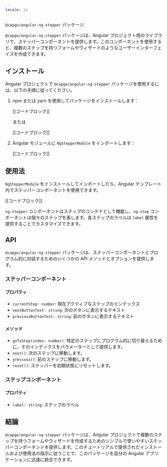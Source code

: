 ```yaml
---
locale: ja
---
```


`@capgo/angular-ng-stepper` パッケージ

`@capgo/angular-ng-stepper` パッケージは、Angular プロジェクト用のライブラリで、ステッパーコンポーネントを提供します。このコンポーネントを使用すると、複数のステップを持つフォームやウィザードのようなユーザーインターフェイスを作成できます。

## インストール

Angular プロジェクトで `@capgo/angular-ng-stepper` パッケージを使用するには、以下の手順に従ってください。

1. npm または yarn を使用してパッケージをインストールします：

   [[コードブロック]]

   または

   [[コードブロック]]

2. Angular モジュールに `NgStepperModule` をインポートします：

   [[コードブロック]]

## 使用法

`NgStepperModule` をインストールしてインポートしたら、Angular テンプレート内でステッパーコンポーネントを使用できます。

[[コードブロック]]

`ng-stepper` コンポーネントはステップのコンテナとして機能し、`ng-step` コンポーネントは個々のステップを表します。各ステップのラベルは `label` 属性を提供することでカスタマイズできます。

## API

`@capgo/angular-ng-stepper` パッケージは、ステッパーコンポーネントとプログラム的に対話するためのいくつかの API メソッドとオプションを提供します。

### ステッパーコンポーネント

#### プロパティ

- `currentStep: number`: 現在アクティブなステップのインデックス
- `nextButtonText: string`: 次のボタンに表示するテキスト
- `previousButtonText: string`: 前のボタンに表示するテキスト

#### メソッド

- `goToStep(index: number)`: 特定のステップにプログラム的に切り替えるために、そのインデックスをパラメーターとして提供します。
- `next()`: 次のステップに移動します。
- `previous()`: 前のステップに移動します。
- `reset()`: ステッパーを初期状態にリセットします。

### ステップコンポーネント

#### プロパティ

- `label: string`: ステップのラベル

## 結論

`@capgo/angular-ng-stepper` パッケージは、Angular プロジェクトで複数のステップを持つフォームやウィザードを作成するためのシンプルで使いやすいステッパーコンポーネントを提供します。このチュートリアルで提供されたインストールおよび使用法の指示に従うことで、このパッケージを自分の Angular アプリケーションに迅速に統合できます。